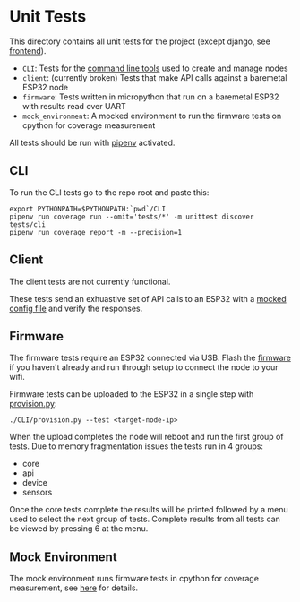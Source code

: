 # Unit Tests

This directory contains all unit tests for the project (except django, see [frontend](frontend/)).
- `CLI`: Tests for the [command line tools](/CLI/) used to create and manage nodes
- `client`: (currently broken) Tests that make API calls against a baremetal ESP32 node
- `firmware`: Tests written in micropython that run on a baremetal ESP32 with results read over UART
- `mock_environment`: A mocked environment to run the firmware tests on cpython for coverage measurement

All tests should be run with [pipenv](/Pipfile) activated.

## CLI

To run the CLI tests go to the repo root and paste this:

```
export PYTHONPATH=$PYTHONPATH:`pwd`/CLI
pipenv run coverage run --omit='tests/*' -m unittest discover tests/cli
pipenv run coverage report -m --precision=1
```

## Client

The client tests are not currently functional.

These tests send an exhuastive set of API calls to an ESP32 with a [mocked config file](/tests/client/client_test_config.json) and verify the responses.

## Firmware

The firmware tests require an ESP32 connected via USB. Flash the [firmware](https://gitlab.com/jamedeus/micropython-smarthome/-/releases) if you haven't already and run through setup to connect the node to your wifi.

Firmware tests can be uploaded to the ESP32 in a single step with [provision.py](/CLI/provision.py):
```
./CLI/provision.py --test <target-node-ip>
```

When the upload completes the node will reboot and run the first group of tests. Due to memory fragmentation issues the tests run in 4 groups:
- core
- api
- device
- sensors

Once the core tests complete the results will be printed followed by a menu used to select the next group of tests. Complete results from all tests can be viewed by pressing 6 at the menu.

## Mock Environment

The mock environment runs firmware tests in cpython for coverage measurement, see [here](/tests/mock_environment/readme.md) for details.
